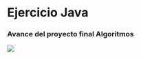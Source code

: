 # Ejercicio Java
### Avance del proyecto final Algoritmos


![](https://seeklogo.com/images/J/java-logo-41D4155FC3-seeklogo.com.png)
